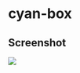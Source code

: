 # cyan-box
## Screenshot
![](https://res.cloudinary.com/codelifings/image/upload/v1595574545/screenshot_-2020-04-02-screenshot-5_2_eltusv.png)
